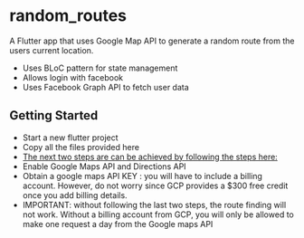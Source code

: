 # random_routes

A Flutter app that uses Google Map API to generate a random route from the users current location.
- Uses BLoC pattern for state management
- Allows login with facebook
- Uses Facebook Graph API to fetch user data


## Getting Started
- Start a new flutter project
- Copy all the files provided here
- [The next two steps are can be achieved by following the steps here: ](https://pub.dev/packages/google_maps_flutter)
- Enable Google Maps API and Directions API
- Obtain a google maps API KEY : you will have to include a billing account. However, do not worry since GCP provides a $300 free credit once you add billing details.
- IMPORTANT: without following the last two steps, the route finding will not work. Without a billing account from GCP, you will only be allowed to make one request a day from the Google maps API 
